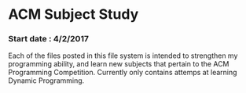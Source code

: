 # ACM Subject Study 

### Start date : 4/2/2017

Each of the files posted in this file system is intended to strengthen my programming ability,
and learn new subjects that pertain to the ACM Programming Competition. Currently only contains 
attemps at learning Dynamic Programming.
